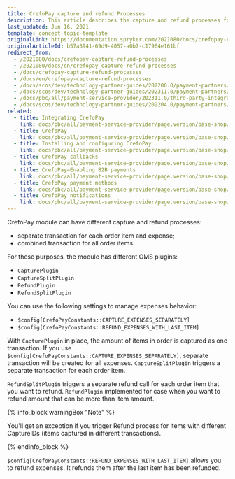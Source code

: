 ```yaml
---
title: CrefoPay capture and refund Processes
description: This article describes the capture and refund processes for the Crefopay module in Spryker Commerce OS.
last_updated: Jun 16, 2021
template: concept-topic-template
originalLink: https://documentation.spryker.com/2021080/docs/crefopay-capture-refund-processes
originalArticleId: b57a3941-69d9-4057-a0b7-c17964e161bf
redirect_from:
  - /2021080/docs/crefopay-capture-refund-processes
  - /2021080/docs/en/crefopay-capture-refund-processes
  - /docs/crefopay-capture-refund-processes
  - /docs/en/crefopay-capture-refund-processes
  - /docs/scos/dev/technology-partner-guides/202200.0/payment-partners/crefopay/crefopay-capture-and-refund-processes.html
  - /docs/scos/dev/technology-partner-guides/202311.0/payment-partners/crefopay/crefopay-capture-and-refund-processes.html
  - /docs/pbc/all/payment-service-provider/202311.0/third-party-integrations/crefopay/crefopay-capture-and-refund-processes.html
  - /docs/scos/dev/technology-partner-guides/202204.0/payment-partners/crefopay/crefopay-capture-and-refund-processes.html
related:
  - title: Integrating CrefoPay
    link: docs/pbc/all/payment-service-provider/page.version/base-shop/third-party-integrations/crefopay/integrate-crefopay.html
  - title: CrefoPay
    link: docs/pbc/all/payment-service-provider/page.version/base-shop/third-party-integrations/crefopay/crefopay.html
  - title: Installing and configuring CrefoPay
    link: docs/pbc/all/payment-service-provider/page.version/base-shop/third-party-integrations/crefopay/install-and-configure-crefopay.html
  - title: CrefoPay callbacks
    link: docs/pbc/all/payment-service-provider/page.version/base-shop/third-party-integrations/crefopay/crefopay-callbacks.html
  - title: CrefoPay—Enabling B2B payments
    link: docs/pbc/all/payment-service-provider/page.version/base-shop/third-party-integrations/crefopay/crefopay-enable-b2b-payments.html
  - title: CrefoPay payment methods
    link: docs/pbc/all/payment-service-provider/page.version/base-shop/third-party-integrations/crefopay/crefopay-payment-methods.html
  - title: CrefoPay notifications
    link: docs/pbc/all/payment-service-provider/page.version/base-shop/third-party-integrations/crefopay/crefopay-notifications.html
---
```


CrefoPay module can have different capture and refund processes:

- separate transaction for each order item and expense;
- combined transaction for all order items.

For these purposes, the module has different OMS plugins:

- `CapturePlugin`
- `CaptureSplitPlugin`
- `RefundPlugin`
- `RefundSplitPlugin`

You can use the following settings to manage expenses behavior:

- `$config[CrefoPayConstants::CAPTURE_EXPENSES_SEPARATELY]`
- `$config[CrefoPayConstants::REFUND_EXPENSES_WITH_LAST_ITEM]`

With `CapturePlugin` in place, the amount of items in order is captured as one transaction. If you use `$config[CrefoPayConstants::CAPTURE_EXPENSES_SEPARATELY]`, separate transaction will be created for all expenses. `CaptureSplitPlugin` triggers a separate transaction for each order item.

`RefundSplitPlugin` triggers a separate refund call for each order item that you want to refund. `RefundPlugin` implemented for case when you want to refund amount that can be more than item amount.

{% info_block warningBox "Note" %}

You'll get an exception if you trigger Refund process for items with different CaptureIDs (items captured in different transactions).

{% endinfo_block %}

`$config[CrefoPayConstants::REFUND_EXPENSES_WITH_LAST_ITEM]` allows you to refund expenses. It refunds them after the last item has been refunded.
